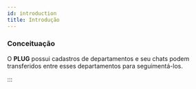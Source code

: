 ```yaml
---
id: introduction
title: Introdução
---
```


### Conceituação

O **PLUG** possui cadastros de departamentos e seu chats podem transferidos entre esses departamentos para seguimentá-los.

:::
